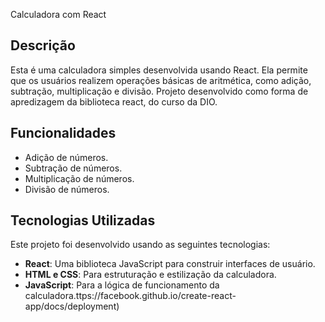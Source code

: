  Calculadora com React

## Descrição

Esta é uma calculadora simples desenvolvida usando React. Ela permite que os usuários realizem operações básicas de aritmética, como adição, subtração, multiplicação e divisão. Projeto desenvolvido como forma de apredizagem da biblioteca react, do curso da DIO.

## Funcionalidades

- Adição de números.
- Subtração de números.
- Multiplicação de números.
- Divisão de números.

## Tecnologias Utilizadas

Este projeto foi desenvolvido usando as seguintes tecnologias:

- **React**: Uma biblioteca JavaScript para construir interfaces de usuário.
- **HTML e CSS**: Para estruturação e estilização da calculadora.
- **JavaScript**: Para a lógica de funcionamento da calculadora.ttps://facebook.github.io/create-react-app/docs/deployment)
